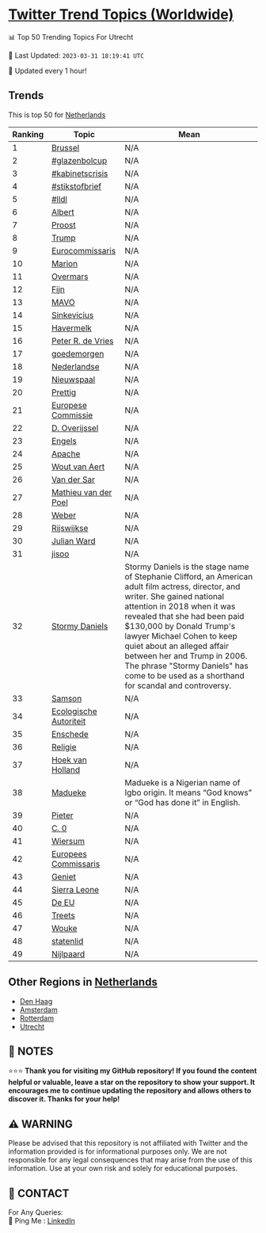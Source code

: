 [Twitter Trend Topics (Worldwide)](https://github.com/ErcinDedeoglu/Twitter-Trend-Topics)
==========


📊 Top 50 Trending Topics For Utrecht

📆 Last Updated: `2023-03-31 18:19:41 UTC`

🔧 Updated every 1 hour!


## Trends

This is top 50 for [Netherlands](</Netherlands>)

| Ranking | Topic | Mean |
| ------- | ------------ | ------------ |
| 1 | [Brussel](http://twitter.com/search?q=Brussel) | N/A |
| 2 | [#glazenbolcup](http://twitter.com/search?q=%23glazenbolcup) | N/A |
| 3 | [#kabinetscrisis](http://twitter.com/search?q=%23kabinetscrisis) | N/A |
| 4 | [#stikstofbrief](http://twitter.com/search?q=%23stikstofbrief) | N/A |
| 5 | [#lldl](http://twitter.com/search?q=%23lldl) | N/A |
| 6 | [Albert](http://twitter.com/search?q=Albert) | N/A |
| 7 | [Proost](http://twitter.com/search?q=Proost) | N/A |
| 8 | [Trump](http://twitter.com/search?q=Trump) | N/A |
| 9 | [Eurocommissaris](http://twitter.com/search?q=Eurocommissaris) | N/A |
| 10 | [Marion](http://twitter.com/search?q=Marion) | N/A |
| 11 | [Overmars](http://twitter.com/search?q=Overmars) | N/A |
| 12 | [Fijn](http://twitter.com/search?q=Fijn) | N/A |
| 13 | [MAVO](http://twitter.com/search?q=MAVO) | N/A |
| 14 | [Sinkevicius](http://twitter.com/search?q=Sinkevicius) | N/A |
| 15 | [Havermelk](http://twitter.com/search?q=Havermelk) | N/A |
| 16 | [Peter R. de Vries](http://twitter.com/search?q=Peter+R.+de+Vries) | N/A |
| 17 | [goedemorgen](http://twitter.com/search?q=goedemorgen) | N/A |
| 18 | [Nederlandse](http://twitter.com/search?q=Nederlandse) | N/A |
| 19 | [Nieuwspaal](http://twitter.com/search?q=Nieuwspaal) | N/A |
| 20 | [Prettig](http://twitter.com/search?q=Prettig) | N/A |
| 21 | [Europese Commissie](http://twitter.com/search?q=Europese+Commissie) | N/A |
| 22 | [D. Overijssel](http://twitter.com/search?q=D.+Overijssel) | N/A |
| 23 | [Engels](http://twitter.com/search?q=Engels) | N/A |
| 24 | [Apache](http://twitter.com/search?q=Apache) | N/A |
| 25 | [Wout van Aert](http://twitter.com/search?q=Wout+van+Aert) | N/A |
| 26 | [Van der Sar](http://twitter.com/search?q=Van+der+Sar) | N/A |
| 27 | [Mathieu van der Poel](http://twitter.com/search?q=Mathieu+van+der+Poel) | N/A |
| 28 | [Weber](http://twitter.com/search?q=Weber) | N/A |
| 29 | [Rijswijkse](http://twitter.com/search?q=Rijswijkse) | N/A |
| 30 | [Julian Ward](http://twitter.com/search?q=Julian+Ward) | N/A |
| 31 | [jisoo](http://twitter.com/search?q=jisoo) | N/A |
| 32 | [Stormy Daniels](http://twitter.com/search?q=Stormy+Daniels) | Stormy Daniels is the stage name of Stephanie Clifford, an American adult film actress, director, and writer. She gained national attention in 2018 when it was revealed that she had been paid $130,000 by Donald Trump's lawyer Michael Cohen to keep quiet about an alleged affair between her and Trump in 2006. The phrase "Stormy Daniels" has come to be used as a shorthand for scandal and controversy. |
| 33 | [Samson](http://twitter.com/search?q=Samson) | N/A |
| 34 | [Ecologische Autoriteit](http://twitter.com/search?q=Ecologische+Autoriteit) | N/A |
| 35 | [Enschede](http://twitter.com/search?q=Enschede) | N/A |
| 36 | [Religie](http://twitter.com/search?q=Religie) | N/A |
| 37 | [Hoek van Holland](http://twitter.com/search?q=Hoek+van+Holland) | N/A |
| 38 | [Madueke](http://twitter.com/search?q=Madueke) | Madueke is a Nigerian name of Igbo origin. It means “God knows” or “God has done it” in English. |
| 39 | [Pieter](http://twitter.com/search?q=Pieter) | N/A |
| 40 | [C. 0](http://twitter.com/search?q=C.+0) | N/A |
| 41 | [Wiersum](http://twitter.com/search?q=Wiersum) | N/A |
| 42 | [Europees Commissaris](http://twitter.com/search?q=Europees+Commissaris) | N/A |
| 43 | [Geniet](http://twitter.com/search?q=Geniet) | N/A |
| 44 | [Sierra Leone](http://twitter.com/search?q=Sierra+Leone) | N/A |
| 45 | [De EU](http://twitter.com/search?q=De+EU) | N/A |
| 46 | [Treets](http://twitter.com/search?q=Treets) | N/A |
| 47 | [Wouke](http://twitter.com/search?q=Wouke) | N/A |
| 48 | [statenlid](http://twitter.com/search?q=statenlid) | N/A |
| 49 | [Nijlpaard](http://twitter.com/search?q=Nijlpaard) | N/A |



## Other Regions in [Netherlands](</Netherlands>)

* [Den Haag](</Netherlands/Den Haag.md>)
* [Amsterdam](</Netherlands/Amsterdam.md>)
* [Rotterdam](</Netherlands/Rotterdam.md>)
* [Utrecht](</Netherlands/Utrecht.md>)



## 📝 NOTES

⭐⭐⭐ **Thank you for visiting my GitHub repository! If you found the content helpful or valuable, leave a star on the repository to show your support. It encourages me to continue updating the repository and allows others to discover it. Thanks for your help!**


## ⚠️ WARNING

Please be advised that this repository is not affiliated with Twitter and the information provided is for informational purposes only. We are not responsible for any legal consequences that may arise from the use of this information. Use at your own risk and solely for educational purposes.


## 📨 CONTACT

 For Any Queries:  
            🏓 Ping Me : [LinkedIn](https://www.linkedin.com/in/ercindedeoglu/)
